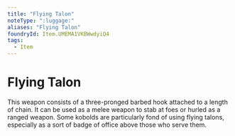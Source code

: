 ```yaml
---
title: "Flying Talon"
noteType: ":luggage:"
aliases: "Flying Talon"
foundryId: Item.UMEMA1VKBWwdyiQ4
tags:
  - Item
---
```


# Flying Talon

This weapon consists of a three-pronged barbed hook attached to a length of chain. It can be used as a melee weapon to stab at foes or hurled as a ranged weapon. Some kobolds are particularly fond of using flying talons, especially as a sort of badge of office above those who serve them.
